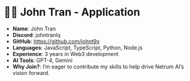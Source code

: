 # 🧑‍💻 John Tran - Application

- **Name**: John Tran
- **Discord**: johntranlq
- **GitHub**: https://github.com/johnt9x
- **Languages**: JavaScript, TypeScript, Python, Node.js
- **Experience**: 3 years in Web3 development
- **AI Tools**: GPT-4, Gemini
- **Why Join?**: I’m eager to contribute my skills to help drive Netrum AI’s vision forward.
